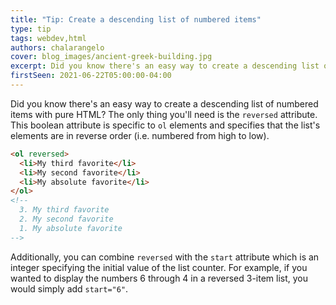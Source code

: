 ```yaml
---
title: "Tip: Create a descending list of numbered items"
type: tip
tags: webdev,html
authors: chalarangelo
cover: blog_images/ancient-greek-building.jpg
excerpt: Did you know there's an easy way to create a descending list of numbered items with pure HTML? Learn how with this handy tip.
firstSeen: 2021-06-22T05:00:00-04:00
---
```


Did you know there's an easy way to create a descending list of numbered items with pure HTML? The only thing you'll need is the `reversed` attribute. This boolean attribute is specific to `ol` elements and specifies that the list's elements are in reverse order (i.e. numbered from high to low).

```html
<ol reversed>
  <li>My third favorite</li>
  <li>My second favorite</li>
  <li>My absolute favorite</li>
</ol>
<!--
  3. My third favorite
  2. My second favorite
  1. My absolute favorite
-->
```

Additionally, you can combine `reversed` with the `start` attribute which is an integer specifying the initial value of the list counter. For example, if you wanted to display the numbers 6 through 4 in a reversed 3-item list, you would simply add `start="6"`.
